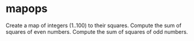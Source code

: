 # mapops

Create a map of integers (1..100) to their squares. Compute the sum of squares
of even numbers. Compute the sum of squares of odd numbers.
